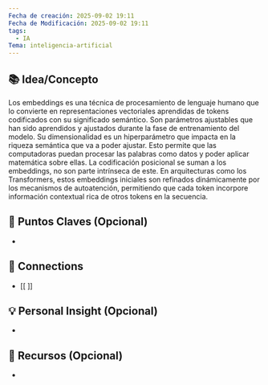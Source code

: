 ```yaml
---
Fecha de creación: 2025-09-02 19:11
Fecha de Modificación: 2025-09-02 19:11
tags:
  - IA
Tema: inteligencia-artificial
---
```



## 📚 Idea/Concepto 

Los embeddings es una técnica de procesamiento de lenguaje humano que lo convierte en representaciones vectoriales aprendidas de tokens codificados con su significado semántico. Son parámetros ajustables que han sido aprendidos y ajustados durante la fase de entrenamiento del modelo. Su dimensionalidad es un hiperparámetro que impacta en la riqueza semántica que va a poder ajustar. Esto permite que las computadoras puedan procesar las palabras como datos y poder aplicar matemática sobre ellas. La codificación posicional se suman a los embeddings, no son parte intrínseca de este. En arquitecturas como los Transformers, estos embeddings iniciales son refinados dinámicamente por los mecanismos de autoatención, permitiendo que cada token incorpore información contextual rica de otros tokens en la secuencia.
## 📌 Puntos Claves (Opcional)
- 

## 🔗 Connections
- [[ ]]

## 💡 Personal Insight (Opcional)
- 
## 🧾 Recursos (Opcional)
- 